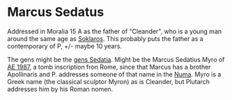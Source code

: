 #  Marcus Sedatus

Addressed in Moralia 15 A as the father of "Cleander", who is a young man around the same age as [Soklaros](Soklaros.md).  This probably puts the father as a contemporary of P, +/- maybe 10 years.

The gens might be the [gens Sedatia](https://en.wikipedia.org/wiki/Sedatia_gens#Praenomina).  Might be the Marcus Sedatius Myro of [AE 1987](https://db.edcs.eu/epigr/epi_url.php?s_sprache=en&p_publication=AE+1987%2C+00078&r_sortierung=Belegstelle), a tomb inscription fron Rome, since that Marcus has a brother Apollinaris and P. addresses someone of that name in the [Numa](Works/Numa.md).  Myro is a Greek name (the classical sculptor Myron) as is Cleander, but Plutarch addresses him by his Roman nomen.

